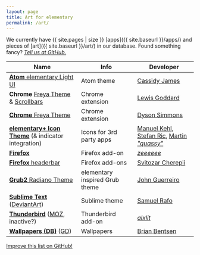 ```yaml
---
layout: page
title: Art for elementary
permalink: /art/
---
```


We currently have {{ site.pages | size }} [apps]({{ site.baseurl }}/apps/) and pieces of [art]({{ site.baseurl }}/art/) in our database. Found something fancy? [*Tell us at GitHub.*](https://github.com/quassy/elementary-apps/issues/new)

Name | Info | Developer
---|---|---
[**Atom** elementary Light UI](https://atom.io/themes/elementary-light-ui) | Atom theme | [Cassidy James](https://atom.io/users/cassidyjames)
**Chrome** [Freya Theme](https://chrome.google.com/webstore/detail/freya-theme-for-google-ch/nofpaaefcomkhdkeihhnonlmhajfadgd) & [Scrollbars](https://chrome.google.com/webstore/detail/elementary-freya-scrollba/dddhhloahgkhcaipmkfjngdalegmcomm) | Chrome extension | [Lewis Goddard](https://plus.google.com/105729291739660012806)
[**Chrome** Freya Theme](https://chrome.google.com/webstore/detail/elementary-os-03-freya-ch/faohdknlfnjkeaphndahbpabllhaodnl) | Chrome extension | [Dyson Simmons](https://github.com/dyson)
[**elementary+ Icon Theme**](https://github.com/mank319/elementaryPlus) (& indicator integration) | Icons for 3rd party apps | [Manuel Kehl](https://github.com/mank319), [Stefan Ric](https://github.com/cybre), [Martin *"quassy"*](https://github.com/quassy)
[**Firefox**](https://addons.mozilla.org/en-US/firefox/addon/elementary-firefox/) | Firefox add-on | [*zeeeeee*](http://zeeeeee.deviantart.com/)
[**Firefox** headerbar](https://github.com/chpii/Headerbar) | Firefox add-ons | [Svitozar Cherepii](https://github.com/chpii)
[**Grub2** Radiano Theme](https://github.com/Jguer/Radiano-Grub-Theme) | elementary inspired Grub theme | [John Guerreiro](https://plus.google.com/116260608900119852444/)
[**Sublime Text**](https://github.com/samuelrafo/elementary) ([DeviantArt](http://srff.deviantart.com/art/Elementary-for-Sublime-Text-updated-393125257)) | Sublime theme | [Samuel Rafo](https://github.com/samuelrafo)
[**Thunderbird**](https://github.com/alxlit/elementary-thunderbird) ([MOZ](https://addons.mozilla.org/de/thunderbird/addon/elementary-thunderbird/?src=search), inactive?)| Thunderbird add-on | [*alxlit*](https://github.com/alxlit)
[**Wallpapers (DB)**](https://www.dropbox.com/sh/79552p64tto7wbc/MSPgrgWfYa) ([GD](https://drive.google.com/folderview?id=0B4KUARZUQ-n_X1FrY29XVXpHUTQ&usp=sharing)) | Wallpapers | [Brian Bentsen](https://plus.google.com/109395049570451231471)

<p><a class="b" href="https://github.com/quassy/elementary-apps/edit/gh-pages/{{ page.path }}"><span class="octicon octicon-pencil"></span> Improve this list on GitHub!</a></p>